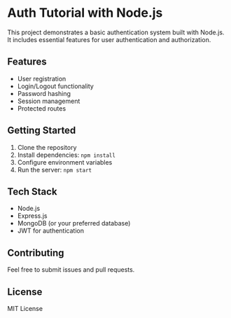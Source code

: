 # Auth Tutorial with Node.js

This project demonstrates a basic authentication system built with Node.js. It includes essential features for user authentication and authorization.

## Features
- User registration
- Login/Logout functionality
- Password hashing
- Session management
- Protected routes

## Getting Started
1. Clone the repository
2. Install dependencies: `npm install`
3. Configure environment variables
4. Run the server: `npm start`

## Tech Stack
- Node.js
- Express.js
- MongoDB (or your preferred database)
- JWT for authentication

## Contributing
Feel free to submit issues and pull requests.

## License
MIT License